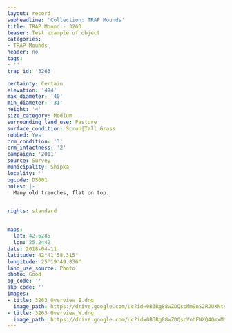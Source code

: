 ```yaml
---
layout: record
subheadline: 'Collection: TRAP Mounds'
title: TRAP Mound - 3263
teaser: Test example of object
categories:
- TRAP Mounds
header: no
tags:
- ''
trap_id: '3263'

certainty: Certain
elevation: '494'
max_diameter: '40'
min_diameter: '31'
height: '4'
size_category: Medium
surrounding_land_use: Pasture
surface_condition: Scrub|Tall Grass
robbed: Yes
crm_condition: '3'
crm_intactness: '2'
campaign: '2011'
source: Survey
municipality: Shipka
locality: ''
bgcode: DS001
notes: |-
  Many old trenches, flat on top.


rights: standard


maps:
  lat: 42.6285
  lon: 25.2442
date: 2018-04-11
latitude: 42°41'58.315"
longitude: 25°19'49.836"
land_use_source: Photo
photo: Good
bg_code: ''
akb_code: ''
images:
- title: 3263_Overview_E.dng
  image_path: https://drive.google.com/uc?id=0B3Rg88wZDQscMm9nS2RJUXNtVkk
- title: 3263_Overview_W.dng
  image_path: https://drive.google.com/uc?id=0B3Rg88wZDQscVnhFWXQ4QmxMS2M
---
```

